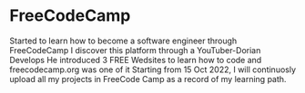 # FreeCodeCamp
Started to learn how to become a software engineer through FreeCodeCamp
I discover this platform through a YouTuber-Dorian Develops
He introduced 3 FREE Wedsites to learn how to code and freecodecamp.org was one of it
Starting from 15 Oct 2022, I will continuosly upload all my projects in FreeCode Camp 
as a record of my learning path.
